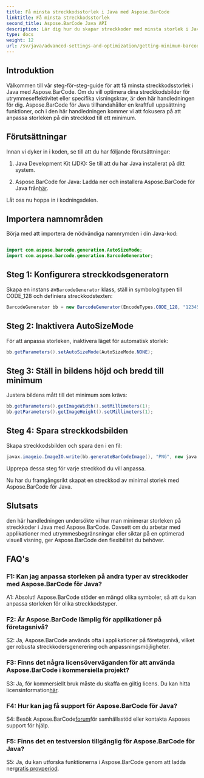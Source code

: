 ```yaml
---
title: Få minsta streckkodsstorlek i Java med Aspose.BarCode
linktitle: Få minsta streckkodsstorlek
second_title: Aspose.BarCode Java API
description: Lär dig hur du skapar streckkoder med minsta storlek i Java med Aspose.BarCode. Följ vår steg-för-steg-guide för effektiv och utrymmesoptimerad streckkodsgenerering.
type: docs
weight: 12
url: /sv/java/advanced-settings-and-optimization/getting-minimum-barcode-size/
---
```

## Introduktion

Välkommen till vår steg-för-steg-guide för att få minsta streckkodsstorlek i Java med Aspose.BarCode. Om du vill optimera dina streckkodsbilder för utrymmeseffektivitet eller specifika visningskrav, är den här handledningen för dig. Aspose.BarCode för Java tillhandahåller en kraftfull uppsättning funktioner, och i den här handledningen kommer vi att fokusera på att anpassa storleken på din streckkod till ett minimum.

## Förutsättningar

Innan vi dyker in i koden, se till att du har följande förutsättningar:

1. Java Development Kit (JDK): Se till att du har Java installerat på ditt system.

2.  Aspose.BarCode for Java: Ladda ner och installera Aspose.BarCode för Java från[här](https://releases.aspose.com/barcode/java/).

Låt oss nu hoppa in i kodningsdelen.

## Importera namnområden

Börja med att importera de nödvändiga namnrymden i din Java-kod:

```java

import com.aspose.barcode.generation.AutoSizeMode;
import com.aspose.barcode.generation.BarcodeGenerator;
```

## Steg 1: Konfigurera streckkodsgeneratorn

 Skapa en instans av`BarcodeGenerator` klass, ställ in symbologitypen till CODE_128 och definiera streckkodstexten:

```java
BarcodeGenerator bb = new BarcodeGenerator(EncodeTypes.CODE_128, "1234567");
```

## Steg 2: Inaktivera AutoSizeMode

För att anpassa storleken, inaktivera läget för automatisk storlek:

```java
bb.getParameters().setAutoSizeMode(AutoSizeMode.NONE);
```

## Steg 3: Ställ in bildens höjd och bredd till minimum

Justera bildens mått till det minimum som krävs:

```java
bb.getParameters().getImageWidth().setMillimeters(1);
bb.getParameters().getImageHeight().setMillimeters(1);
```

## Steg 4: Spara streckkodsbilden

Skapa streckkodsbilden och spara den i en fil:

```java
javax.imageio.ImageIO.write(bb.generateBarCodeImage(), "PNG", new java.io.File(dataDir + "minimumresult.png"));
```

Upprepa dessa steg för varje streckkod du vill anpassa.

Nu har du framgångsrikt skapat en streckkod av minimal storlek med Aspose.BarCode för Java.

## Slutsats

den här handledningen undersökte vi hur man minimerar storleken på streckkoder i Java med Aspose.BarCode. Oavsett om du arbetar med applikationer med utrymmesbegränsningar eller siktar på en optimerad visuell visning, ger Aspose.BarCode den flexibilitet du behöver.

## FAQ's

### F1: Kan jag anpassa storleken på andra typer av streckkoder med Aspose.BarCode för Java?

A1: Absolut! Aspose.BarCode stöder en mängd olika symboler, så att du kan anpassa storleken för olika streckkodstyper.

### F2: Är Aspose.BarCode lämplig för applikationer på företagsnivå?

S2: Ja, Aspose.BarCode används ofta i applikationer på företagsnivå, vilket ger robusta streckkodersgenerering och anpassningsmöjligheter.

### F3: Finns det några licensöverväganden för att använda Aspose.BarCode i kommersiella projekt?

 S3: Ja, för kommersiellt bruk måste du skaffa en giltig licens. Du kan hitta licensinformation[här](https://purchase.aspose.com/buy).

### F4: Hur kan jag få support för Aspose.BarCode för Java?

 S4: Besök Aspose.BarCode[forum](https://forum.aspose.com/c/barcode/13)för samhällsstöd eller kontakta Asposes support för hjälp.

### F5: Finns det en testversion tillgänglig för Aspose.BarCode för Java?

 S5: Ja, du kan utforska funktionerna i Aspose.BarCode genom att ladda ner[gratis provperiod](https://releases.aspose.com/).